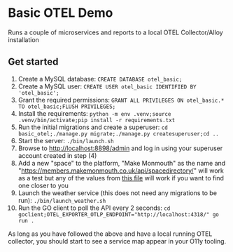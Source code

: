 # Basic OTEL Demo

Runs a couple of microservices and reports to a local OTEL Collector/Alloy installation

## Get started

   1. Create a MySQL database: `CREATE DATABASE otel_basic;`
   2. Create a MySQL user: `CREATE USER otel_basic IDENTIFIED BY 'otel_basic';`
   3. Grant the required permissions: `GRANT ALL PRIVILEGES ON otel_basic.* TO otel_basic;FLUSH PRIVILEGES;`
   4. Install the requirements: `python -m env .venv;source .venv/bin/activate;pip install -r requirements.txt`
   5. Run the initial migrations and create a superuser: `cd basic_otel;./manage.py migrate;./manage.py createsuperuser;cd ..`
   6. Start the server: `./bin/launch.sh`
   7. Browse to [http://localhost:8898/admin](http://localhost:8898/admin) and log in using your superuser account created in step (4)
   8. Add a new "space" to the platform, "Make Monmouth" as the name and "https://members.makemonmouth.co.uk/api/spacedirectory/" will work as a test but any of the values from [this file](https://github.com/SpaceApi/directory/blob/master/directory.json_) will work if you want to find one closer to you
   9. Launch the weather service (this does not need any migrations to be run): `./bin/launch_weather.sh`
   10. Run the GO client to poll the API every 2 seconds: `cd goclient;OTEL_EXPORTER_OTLP_ENDPOINT="http://localhost:4318/" go run .`

As long as you have followed the above and have a local running OTEL collector, you should start to see a service map appear in your O11y tooling.
